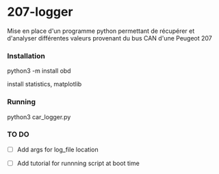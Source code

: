# 207-logger
Mise en place d'un programme python permettant de récupérer et d'analyser différentes valeurs provenant du bus CAN d'une Peugeot 207


### Installation

python3 -m install obd

install statistics, matplotlib

### Running

python3 car_logger.py


### TO DO

- [ ] Add args for log_file location
- [ ] Add tutorial for runnning script at boot time

